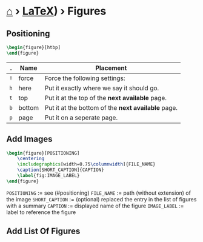# [⌂](../README.md) › [LaTeX](../README.md#latex)) › **Figures**

## Positioning

```latex
\begin{figure}[htbp]
\end{figure}
```

| .   | Name   | Placement                                            |
| --- | ------ | ---------------------------------------------------- |
| `!` | force  | Force the following settings:                        |
| `h` | here   | Put it exactly where we say it should go.            |
| `t` | top    | Put it at the top of the **next available** page.    |
| `b` | bottom | Put it at the bottom of the **next available** page. |
| `p` | page   | Put it on a seperate page.                           |


## Add Images

```latex
\begin{figure}[POSITIONING]
    \centering
    \includegraphics[width=0.75\columnwidth]{FILE_NAME}
    \caption[SHORT_CAPTION]{CAPTION}
    \label{fig:IMAGE_LABEL}
\end{figure}
```


`POSITIONING` := see (#positioning)
`FILE_NAME` := path (without extension) of the image 
`SHORT_CAPTION` := (optional) replaced the entry in the list of figures with a summary
`CAPTION` := displayed name of the figure
`IMAGE_LABEL` := label to reference the figure



## Add List Of Figures

```latex

```
